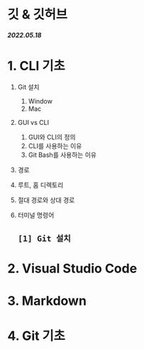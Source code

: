 # 깃 & 깃허브

#### *2022.05.18*

# 1. CLI 기초

1. Git 설치

   1. Window 
   2. Mac

2. GUI vs CLI

   1. GUI와 CLI의 정의
   2. CLI를 사용하는 이유
   3. Git Bash를 사용하는 이유

3.  경로

   1. 루트, 홈 디렉토리
   2. 절대 경로와 상대 경로

4. 터미널 명령어

   

   ## `[1] Git 설치`

   

   

# 2. Visual Studio Code

# 3. Markdown

#  4. Git 기초

